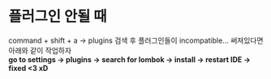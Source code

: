 # 플러그인 안될 때   

command + shift + a -> plugins 검색 후 플러그인들이 incompatible... 써져있다면 아래와 같이 작업하자      
**go to settings -> plugins -> search for lombok -> install -> restart IDE -> fixed <3 xD**
